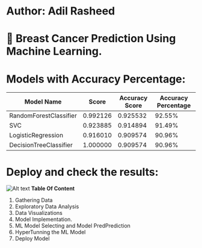 # Author: Adil Rasheed
# 🦀 Breast Cancer Prediction Using Machine Learning.
# Models with Accuracy Percentage:
| Model Name           | Score | Accuracy Score | Accuracy Percentage |
|----------------------|-------|----------------|---------------------|
| RandomForestClassifier | 0.992126 | 0.925532 | 92.55% |
| SVC                  | 0.923885 | 0.914894 | 91.49% |
| LogisticRegression   | 0.916010 | 0.909574 | 90.96% |
| DecisionTreeClassifier | 1.000000 | 0.909574 | 90.96% |


# Deploy and check the results:
![Alt text](https://github.com/adilrasheed139/Breast-Cancer-Prediction-ML-Project/blob/main/Result.jpg)
**Table Of Content**
1. Gathering Data
2. Exploratory Data Analysis
3. Data Visualizations
4. Model Implementation.
5. ML Model Selecting and Model PredPrediction
6. HyperTunning the ML Model
7. Deploy Model
